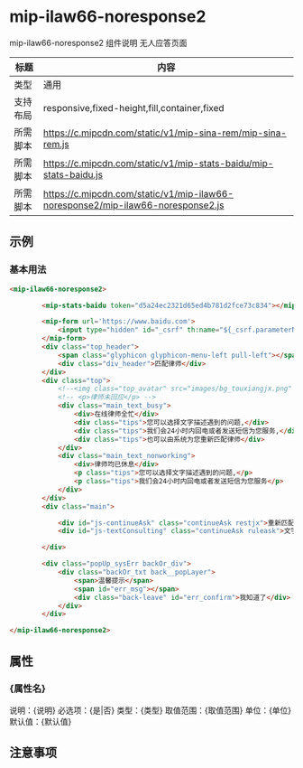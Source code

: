 # mip-ilaw66-noresponse2

mip-ilaw66-noresponse2 组件说明
无人应答页面

标题|内容
----|----
类型|通用
支持布局|responsive,fixed-height,fill,container,fixed
所需脚本|https://c.mipcdn.com/static/v1/mip-sina-rem/mip-sina-rem.js
所需脚本|https://c.mipcdn.com/static/v1/mip-stats-baidu/mip-stats-baidu.js
所需脚本|https://c.mipcdn.com/static/v1/mip-ilaw66-noresponse2/mip-ilaw66-noresponse2.js

## 示例

### 基本用法
```html
<mip-ilaw66-noresponse2>

        <mip-stats-baidu token="d5a24ec2321d65ed4b781d2fce73c834"></mip-stats-baidu>

        <mip-form url='https://www.baidu.com'>
            <input type="hidden" id="_csrf" th:name="${_csrf.parameterName}" th:value="${_csrf.token}" />
        </mip-form>
        <div class="top_header">
            <span class="glyphicon glyphicon-menu-left pull-left"></span>
            <div class="div_header">匹配律师</div>
        </div>
        <div class="top">
            <!--<img class="top_avatar" src="images/bg_touxiangjx.png" />-->
            <!-- <p>律师未回应</p> -->
            <div class="main_text_busy">
                <div>在线律师全忙</div>
                <div class="tips">您可以选择文字描述遇到的问题,</div>
                <div class="tips">我们会24小时内回电或者发送短信为您服务,</div>
                <div class="tips">也可以由系统为您重新匹配律师</div>
            </div>
            <div class="main_text_nonworking">
                <div>律师均已休息</div>
                <p class="tips">您可以选择文字描述遇到的问题,</p>
                <p class="tips">我们会24小时内回电或者发送短信为您服务</p>
            </div>
        </div>
        <div class="main">

            <div id="js-continueAsk" class="continueAsk restjx">重新匹配</div>
            <div id="js-textConsulting" class="continueAsk ruleask">文字咨询</div>

        </div>

        <div class="popUp_sysErr backOr_div">
            <div class="backOr_txt back__popLayer">
                <span>温馨提示</span>
                <span id="err_msg"></span>
                <div class="back-leave" id="err_confirm">我知道了</div>
            </div>
        </div>

</mip-ilaw66-noresponse2>
```

## 属性

### {属性名}

说明：{说明}
必选项：{是|否}
类型：{类型}
取值范围：{取值范围}
单位：{单位}
默认值：{默认值}

## 注意事项

